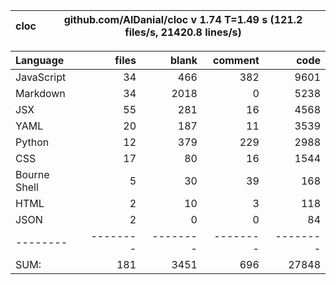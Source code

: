cloc|github.com/AlDanial/cloc v 1.74  T=1.49 s (121.2 files/s, 21420.8 lines/s)
--- | ---

Language|files|blank|comment|code
:-------|-------:|-------:|-------:|-------:
JavaScript|34|466|382|9601
Markdown|34|2018|0|5238
JSX|55|281|16|4568
YAML|20|187|11|3539
Python|12|379|229|2988
CSS|17|80|16|1544
Bourne Shell|5|30|39|168
HTML|2|10|3|118
JSON|2|0|0|84
--------|--------|--------|--------|--------
SUM:|181|3451|696|27848
